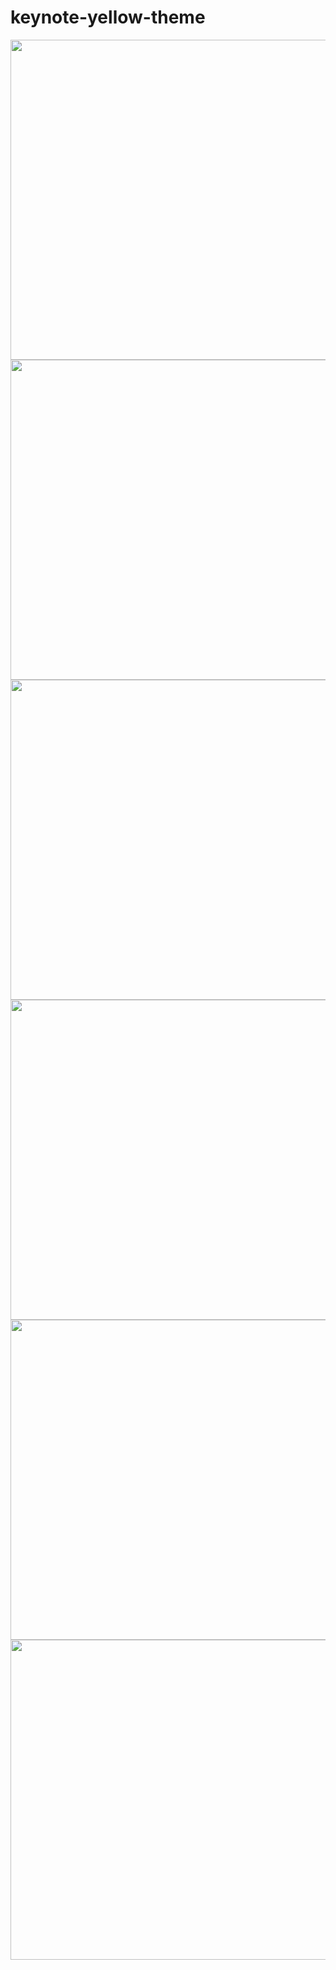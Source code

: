 # keynote-yellow-theme

<img src="https://user-images.githubusercontent.com/1413408/40011062-9f1c97de-57e1-11e8-8eeb-ebe2692405f1.jpeg" width="512" />
<img src="https://user-images.githubusercontent.com/1413408/40011063-9f5351ac-57e1-11e8-989d-07531f47e340.jpeg" width="512" />
<img src="https://user-images.githubusercontent.com/1413408/40011064-9f8cfe66-57e1-11e8-8393-c7e81bf4848b.jpeg" width="512" />
<img src="https://user-images.githubusercontent.com/1413408/40011065-9fb506f4-57e1-11e8-9fed-a3210dc099cc.jpeg" width="512" />
<img src="https://user-images.githubusercontent.com/1413408/40011066-9ff2e9ba-57e1-11e8-9597-6b0d4a496083.jpeg" width="512" />
<img src="https://user-images.githubusercontent.com/1413408/40011067-a01b0ea4-57e1-11e8-89a7-20288af4d93b.jpeg" width="512" />
